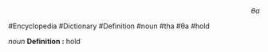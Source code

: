 
<div align="right"><i>θa</i></div>

#Encyclopedia #Dictionary #Definition #noun #tha #θa #hold

*noun*
**Definition :** hold